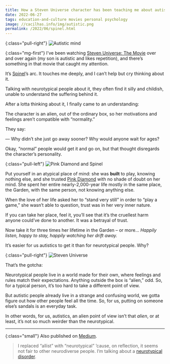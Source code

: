 ```yaml
---
title: How a Steven Universe character has been teaching me about autistic empathy
date: 2022-06-27
tags: education-and-culture movies personal psychology
image: //cacilhas.info/img/autistic.png
permalink: /2022/06/spinel.html
---
```

[image]: {{{image}}}
[Steven Universe]: //cacilhas.info/img/steven-universe/fly.jpg
[medium]: https://cacilhas.medium.com/how-a-steven-universe-character-has-been-teaching-me-about-autistic-empathy-bf2da980834a
[neurotypical disorder]: https://www.thestonkingsteps.com/thoughts-on-autism/neurotypical-syndrome-a-live-long-disorder/
[Pink Diamond]: https://steven-universe.fandom.com/wiki/Pink_Diamond
[Spinel]: https://steven-universe.fandom.com/wiki/Spinel
[Steven Universe: The Movie]: https://steven-universe.fandom.com/wiki/Steven_Universe:_The_Movie

{:class="pull-right"} ![Autistic mind][image]

{:class="mg-first"} I’ve been watching [Steven Universe: The Movie][] over and
over again (my son is autistic and likes repetition), and there’s something in
that movie that caught my attention.

It’s [Spinel][]’s arc. It touches me deeply, and I can’t help but cry thinking
about it.

Talking with neurotypical people about it, they often find it silly and
childish, unable to understand the suffering behind it.

After a lotta thinking about it, I finally came to an understanding:

The character is an alien, out of the ordinary box, so her motivations and
feelings aren’t compatible with “normality.”

They say:

— Why didn’t she just go away sooner? Why would anyone wait for ages?

Okay, “normal” people would get it and go on, but that thought disregards the
character’s personality.

{:class="pull-left"} <img alt="Pink Diamond and Spinel" src="//cacilhas.info/img/steven-universe/pink-diamond-spinel.jpg" />

Put yourself in an atypical place of mind: she was **built** to play, knowing
nothing else, and she trusted [Pink Diamond][] with no shade of doubt on her
mind. She spent her entire nearly-2,000-year life mostly in the same place, the
Garden, with the same person, not knowing anything else.

When the love of her life asked her to “stand very still” in order to “play a
game,” she wasn’t able to question, trust was in her very inner nature.

If you can take her place, feel it, you’ll see that it’s the cruellest harm anyone
could’ve done to another. It was a betrayal of trust.

Now take it for three times her lifetime in the Garden – or more…
*Happily listen, happy to stay, happily watching her drift away.*

It’s easier for us autistics to get it than for neurotypical people. Why?

{:class="pull-right"} ![Steven Universe][]

That’s the gotcha:

Neurotypical people live in a world made for their own, where feelings and rules
match their expectations. Anything outside the box is “alien,” odd. So, for a
typical person, it’s too hard to take a different point of view.

But autistic people already live in a strange and confusing world, we gotta
figure out how other people feel all the time. So, for us, putting on someone
else’s sandals is an everyday task.

In other words, for us, autistics, an alien point of view isn’t that *alien*, or
at least, it’s not so much weirder than the neurotypical.

-----

{:class="small"} Also published on [Medium][].

> I replaced “allist” with “neurotypical” ’cause, on reflection, it seems not
> fair to other neurodiverse people. I’m talking about a
> [neurotypical disorder][].
